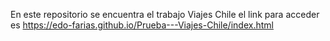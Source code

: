 En este repositorio se encuentra el trabajo Viajes Chile
el link para acceder es 
https://edo-farias.github.io/Prueba---Viajes-Chile/index.html
